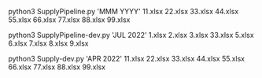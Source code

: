 python3 SupplyPipeline.py 'MMM YYYY' 11.xlsx 22.xlsx 33.xlsx 44.xlsx 55.xlsx 66.xlsx 77.xlsx 88.xlsx 99.xlsx

python3 SupplyPipeline-dev.py 'JUL 2022' 1.xlsx 2.xlsx 3.xlsx 33.xlsx 5.xlsx 6.xlsx 7.xlsx 8.xlsx 9.xlsx

python3 Supply-dev.py 'APR 2022' 11.xlsx 22.xlsx 33.xlsx 44.xlsx 55.xlsx 66.xlsx 77.xlsx 88.xlsx 99.xlsx